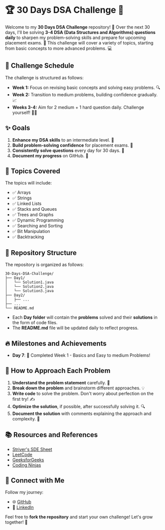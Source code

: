
# 🏆 30 Days DSA Challenge 🚀

Welcome to my **30 Days DSA Challenge** repository! 🎉 Over the next 30 days, I'll be solving **3-4 DSA (Data Structures and Algorithms) questions daily** to sharpen my problem-solving skills and prepare for upcoming placement exams. 🌱 This challenge will cover a variety of topics, starting from basic concepts to more advanced problems. 💻

## 📅 Challenge Schedule

The challenge is structured as follows:

- **Week 1:** Focus on revising basic concepts and solving easy problems. 🔍
- **Week 2:** Transition to medium problems, building confidence gradually. 📈
- **Weeks 3-4:** Aim for 2 medium + 1 hard question daily. Challenge yourself! 🏋️‍♂️

## ✨ Goals

1. **Enhance my DSA skills** to an intermediate level. 🧠
2. **Build problem-solving confidence** for placement exams. 🎯
3. **Consistently solve questions** every day for 30 days. 📆
4. **Document my progress** on GitHub. 📜

## 📜 Topics Covered

The topics will include:
- ✅ Arrays
- ✅ Strings
- ✅ Linked Lists
- ✅ Stacks and Queues
- ✅ Trees and Graphs
- ✅ Dynamic Programming
- ✅ Searching and Sorting
- ✅ Bit Manipulation
- ✅ Backtracking

## 📂 Repository Structure

The repository is organized as follows:

```plaintext
30-Days-DSA-Challenge/
├── Day1/
│   └── Solution1.java
│   └── Solution2.java
│   └── Solution3.java
├── Day2/
│   ├── ...
├── ...
└── README.md
```

- Each **Day folder** will contain the **problems** solved and their **solutions** in the form of code files.
- The **README.md** file will be updated daily to reflect progress.

## 🔥 Milestones and Achievements

- **Day 7**: 🎉 Completed Week 1 - Basics and Easy to medium Problems!

## 🎯 How to Approach Each Problem

1. **Understand the problem statement** carefully. 🧐
2. **Break down the problem** and brainstorm different approaches. 💡
3. **Write code** to solve the problem. Don't worry about perfection on the first try! ✍️
4. **Optimize the solution**, if possible, after successfully solving it. 🔍
5. **Document the solution** with comments explaining the approach and complexity. 📝

## 📚 Resources and References

- [Striver's SDE Sheet](https://takeuforward.org/interview/strivers-sde-sheet-top-coding-interview-problems/)
- [LeetCode](https://leetcode.com/)
- [GeeksforGeeks](https://www.geeksforgeeks.org/)
- [Coding Ninjas](https://www.codingninjas.com/)

## 🚀 Connect with Me

Follow my journey:
- 🌐 [GitHub](https://github.com/Kirtisahu248)
- 💼 [LinkedIn](https://www.linkedin.com/in/kirti-sahu-09b27424b)

Feel free to **fork the repository** and start your own challenge! Let's grow together! 💪
